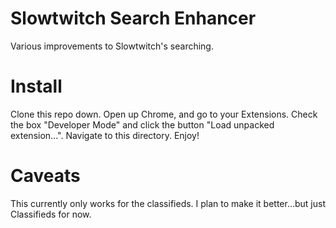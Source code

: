 # Slowtwitch Search Enhancer
Various improvements to Slowtwitch's searching.

# Install
Clone this repo down. Open up Chrome, and go to your Extensions. Check the box "Developer Mode" and click the button "Load unpacked extension...". Navigate to this directory. Enjoy!

# Caveats
This currently only works for the classifieds. I plan to make it better...but just Classifieds for now.